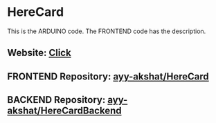 # HereCard
This is the ARDUINO code. The FRONTEND code has the description.

## Website: [Click](https://herecard.tech/)
## FRONTEND Repository: [ayy-akshat/HereCard](https://github.com/ayy-akshat/HereCard)
## BACKEND Repository: [ayy-akshat/HereCardBackend](https://github.com/ayy-akshat/HereCardBackend)
